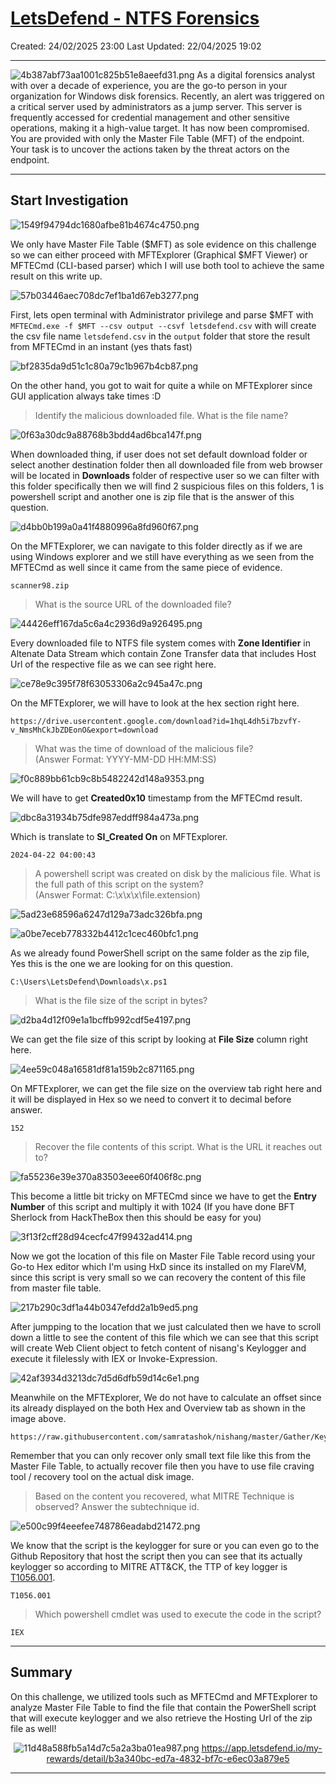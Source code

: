 # [LetsDefend - NTFS Forensics](https://app.letsdefend.io/challenge/ntfs-forensics)
Created: 24/02/2025 23:00
Last Updated: 22/04/2025 19:02
* * *
![4b387abf73aa1001c825b51e8aeefd31.png](../../_resources/4b387abf73aa1001c825b51e8aeefd31.png)
As a digital forensics analyst with over a decade of experience, you are the go-to person in your organization for Windows disk forensics. Recently, an alert was triggered on a critical server used by administrators as a jump server. This server is frequently accessed for credential management and other sensitive operations, making it a high-value target. It has now been compromised. You are provided with only the Master File Table (MFT) of the endpoint. Your task is to uncover the actions taken by the threat actors on the endpoint.
* * *
## Start Investigation
![1549f94794dc1680afbe81b4674c4750.png](../../_resources/1549f94794dc1680afbe81b4674c4750.png)

We only have Master File Table ($MFT) as sole evidence on this challenge so we can either proceed with MFTExplorer (Graphical $MFT Viewer) or MFTECmd (CLI-based parser) which I will use both tool to achieve the same result on this write up.

![57b03446aec708dc7ef1ba1d67eb3277.png](../../_resources/57b03446aec708dc7ef1ba1d67eb3277.png)

First, lets open terminal with Administrator privilege and parse $MFT with `MFTECmd.exe -f $MFT --csv output --csvf letsdefend.csv` with will create the csv file name `letsdefend.csv` in the `output` folder that store the result from MFTECmd in an instant (yes thats fast)

![bf2835da9d51c1c80a79c1b967b4cb87.png](../../_resources/bf2835da9d51c1c80a79c1b967b4cb87.png)

On the other hand, you got to wait for quite a while on MFTExplorer since GUI application always take times :D

>Identify the malicious downloaded file. What is the file name?

![0f63a30dc9a88768b3bdd4ad6bca147f.png](../../_resources/0f63a30dc9a88768b3bdd4ad6bca147f.png)

When downloaded thing, if user does not set default download folder or select another destination folder then all downloaded file from web browser will be located in **Downloads** folder of respective user so we can filter with this folder specifically then we will find 2 suspicious files on this folders, 1 is powershell script and another one is zip file that is the answer of this question.

![d4bb0b199a0a41f4880996a8fd960f67.png](../../_resources/d4bb0b199a0a41f4880996a8fd960f67.png)

On the MFTExplorer, we can navigate to this folder directly as if we are using Windows explorer and we still have everything as we seen from the MFTECmd as well since it came from the same piece of evidence.

```
scanner98.zip
```

>What is the source URL of the downloaded file?

![44426eff167da5c6a4c2936d9a926495.png](../../_resources/44426eff167da5c6a4c2936d9a926495.png)

Every downloaded file to NTFS file system comes with **Zone Identifier** in Altenate Data Stream which contain Zone Transfer data that includes Host Url of the respective file as we can see right here.

![ce78e9c395f78f63053306a2c945a47c.png](../../_resources/ce78e9c395f78f63053306a2c945a47c.png)

On the MFTExplorer, we will have to look at the hex section right here.

```
https://drive.usercontent.google.com/download?id=1hqL4dh5i7bzvfY-v_NmsMhCkJbZDEonO&export=download
```

>What was the time of download of the malicious file? <br>
(Answer Format: YYYY-MM-DD HH:MM:SS)

![f0c889bb61cb9c8b5482242d148a9353.png](../../_resources/f0c889bb61cb9c8b5482242d148a9353.png)

We will have to get **Created0x10** timestamp from the MFTECmd result.

![dbc8a31934b75dfe987eddff984a473a.png](../../_resources/dbc8a31934b75dfe987eddff984a473a.png)

Which is translate to **SI_Created On** on MFTExplorer.

```
2024-04-22 04:00:43
```

>A powershell script was created on disk by the malicious file. What is the full path of this script on the system? <br>
(Answer Format: C:\x\x\x\file.extension)

![5ad23e68596a6247d129a73adc326bfa.png](../../_resources/5ad23e68596a6247d129a73adc326bfa.png)

![a0be7eceb778332b4412c1cec460bfc1.png](../../_resources/a0be7eceb778332b4412c1cec460bfc1.png)

As we already found PowerShell script on the same folder as the zip file, Yes this is the one we are looking for on this question.

```
C:\Users\LetsDefend\Downloads\x.ps1
```

>What is the file size of the script in bytes?

![d2ba4d12f09e1a1bcffb992cdf5e4197.png](../../_resources/d2ba4d12f09e1a1bcffb992cdf5e4197.png)

We can get the file size of this script by looking at **File Size** column right here.

![4ee59c048a16581df81a159b2c871165.png](../../_resources/4ee59c048a16581df81a159b2c871165.png)

On MFTExplorer, we can get the file size on the overview tab right here and it will be displayed in Hex so we need to convert it to decimal before answer.

```
152
```

>Recover the file contents of this script. What is the URL it reaches out to?

![fa55236e39e370a83503eee60f406f8c.png](../../_resources/fa55236e39e370a83503eee60f406f8c.png)

This become a little bit tricky on MFTECmd since we have to get the **Entry Number** of this script and multiply it with 1024 (If you have done BFT Sherlock from HackTheBox then this should be easy for you)

![3f13f2cff28d94cecfc47f99432ad414.png](../../_resources/3f13f2cff28d94cecfc47f99432ad414.png)

Now we got the location of this file on Master File Table record using your Go-to Hex editor which I'm using HxD since its installed on my FlareVM, since this script is very small so we can recovery the content of this file from master file table.

![217b290c3df1a44b0347efdd2a1b9ed5.png](../../_resources/217b290c3df1a44b0347efdd2a1b9ed5.png)

After jumpping to the location that we just calculated then we have to scroll down a little to see the content of this file which we can see that this script will create Web Client object to fetch content of nisang's Keylogger and execute it filelessly with IEX or Invoke-Expression.

![42af3934d3213dc7d5d6dfb59d14c6e1.png](../../_resources/42af3934d3213dc7d5d6dfb59d14c6e1.png)

Meanwhile on the MFTExplorer, We do not have to calculate an offset since its already displayed on the both Hex and Overview tab as shown in the image above.

```
https://raw.githubusercontent.com/samratashok/nishang/master/Gather/Keylogger.ps1
```

Remember that you can only recover only small text file like this from the Master File Table, to actually recover file then you have to use file craving tool / recovery tool on the actual disk image.

>Based on the content you recovered, what MITRE Technique is observed? Answer the subtechnique id.

![e500c99f4eeefee748786eadabd21472.png](../../_resources/e500c99f4eeefee748786eadabd21472.png)

We know that the script is the keylogger for sure or you can even go to the Github Repository that host the script then you can see that its actually keylogger so according to MITRE ATT&CK, the TTP of key logger is [T1056.001](https://attack.mitre.org/techniques/T1056/001/).

```
T1056.001
```

>Which powershell cmdlet was used to execute the code in the script?
```
IEX
```

* * *
## Summary
On this challenge, we utilized tools such as MFTECmd and MFTExplorer to analyze Master File Table to find the file that contain the PowerShell script that will execute keylogger and we also retrieve the Hosting Url of the zip file as well!

<div align=center>

![11d48a588fb5a14d7c5a2a3ba01ea987.png](../../_resources/11d48a588fb5a14d7c5a2a3ba01ea987.png)
https://app.letsdefend.io/my-rewards/detail/b3a340bc-ed7a-4832-bf7c-e6ec03a879e5
</div>

* * *
